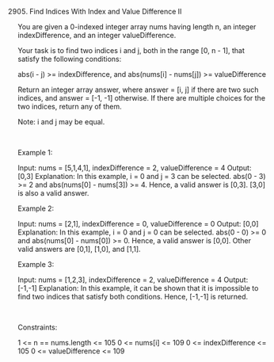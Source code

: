 2905. Find Indices With Index and Value Difference II

You are given a 0-indexed integer array nums having length n, an integer indexDifference, and an integer valueDifference.

Your task is to find two indices i and j, both in the range [0, n - 1], that satisfy the following conditions:

abs(i - j) >= indexDifference, and
abs(nums[i] - nums[j]) >= valueDifference

Return an integer array answer, where answer = [i, j] if there are two such indices, and answer = [-1, -1] otherwise. If there are multiple choices for the two indices, return any of them.

Note: i and j may be equal.

 

Example 1:

Input: nums = [5,1,4,1], indexDifference = 2, valueDifference = 4
Output: [0,3]
Explanation: In this example, i = 0 and j = 3 can be selected.
abs(0 - 3) >= 2 and abs(nums[0] - nums[3]) >= 4.
Hence, a valid answer is [0,3].
[3,0] is also a valid answer.


Example 2:

Input: nums = [2,1], indexDifference = 0, valueDifference = 0
Output: [0,0]
Explanation: In this example, i = 0 and j = 0 can be selected.
abs(0 - 0) >= 0 and abs(nums[0] - nums[0]) >= 0.
Hence, a valid answer is [0,0].
Other valid answers are [0,1], [1,0], and [1,1].


Example 3:

Input: nums = [1,2,3], indexDifference = 2, valueDifference = 4
Output: [-1,-1]
Explanation: In this example, it can be shown that it is impossible to find two indices that satisfy both conditions.
Hence, [-1,-1] is returned.

 

Constraints:

1 <= n == nums.length <= 105
0 <= nums[i] <= 109
0 <= indexDifference <= 105
0 <= valueDifference <= 109